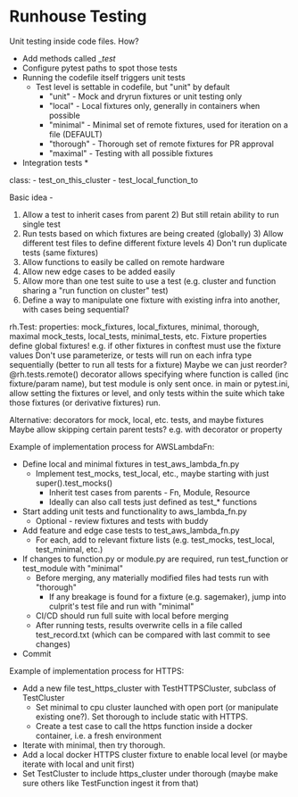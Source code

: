 # Runhouse Testing

Unit testing inside code files. How?
* Add methods called __test_<method>
* Configure pytest paths to spot those tests
* Running the codefile itself triggers unit tests
  * Test level is settable in codefile, but "unit" by default
    * "unit" - Mock and dryrun fixtures or unit testing only
    * "local" - Local fixtures only, generally in containers when possible
    * "minimal" - Minimal set of remote fixtures, used for iteration on a file (DEFAULT)
    * "thorough" - Thorough set of remote fixtures for PR approval
    * "maximal" - Testing with all possible fixtures
* Integration tests
  *

class:
    - test_on_this_cluster
    - test_local_function_to

Basic idea -
1) Allow a test to inherit cases from parent
   2) But still retain ability to run single test
2) Run tests based on which fixtures are being created (globally)
   3) Allow different test files to define different fixture levels
   4) Don't run duplicate tests (same fixtures)
4) Allow functions to easily be called on remote hardware
5) Allow new edge cases to be added easily
6) Allow more than one test suite to use a test (e.g. cluster and function sharing a "run function on cluster" test)
6) Define a way to manipulate one fixture with existing infra into another, with cases being sequential?

rh.Test:
  properties: mock_fixtures, local_fixtures, minimal, thorough, maximal
  mock_tests, local_tests, minimal_tests, etc.
  Fixture properties define global fixtures! e.g. if other fixtures in conftest must use the fixture values
  Don't use parameterize, or tests will run on each infra type sequentially (better to run all tests for a fixture)
    Maybe we can just reorder?
  @rh.tests.remote() decorator allows specifying where function is called (inc fixture/param name), but test module
    is only sent once.
  in main or pytest.ini, allow setting the fixtures or level, and only tests within the suite which take those fixtures
    (or derivative fixtures) run.

  Alternative: decorators for mock, local, etc. tests, and maybe fixtures
    Maybe allow skipping certain parent tests? e.g. with decorator or property


Example of implementation process for AWSLambdaFn:
* Define local and minimal fixtures in test_aws_lambda_fn.py
  * Implement test_mocks, test_local, etc., maybe starting with just super().test_mocks()
    * Inherit test cases from parents - Fn, Module, Resource
    * Ideally can also call tests just defined as test_* functions
* Start adding unit tests and functionality to aws_lambda_fn.py
  * Optional - review fixtures and tests with buddy
* Add feature and edge case tests to test_aws_lambda_fn.py
  * For each, add to relevant fixture lists (e.g. test_mocks, test_local, test_minimal, etc.)
* If changes to function.py or module.py are required, run test_function or test_module with "minimal"
  * Before merging, any materially modified files had tests run with "thorough"
    * If any breakage is found for a fixture (e.g. sagemaker), jump into culprit's test file and run with "minimal"
  * CI/CD should run full suite with local before merging
  * After running tests, results overwrite cells in a file called test_record.txt (which can be compared with last commit to see changes)
* Commit

Example of implementation process for HTTPS:
* Add a new file test_https_cluster with TestHTTPSCluster, subclass of TestCluster
  * Set minimal to cpu cluster launched with open port (or manipulate existing one?). Set thorough to include static with HTTPS.
  * Create a test case to call the https function inside a docker container, i.e. a fresh environment
* Iterate with minimal, then try thorough.
* Add a local docker HTTPS cluster fixture to enable local level (or maybe iterate with local and unit first)
* Set TestCluster to include https_cluster under thorough (maybe make sure others like TestFunction ingest it from that)
